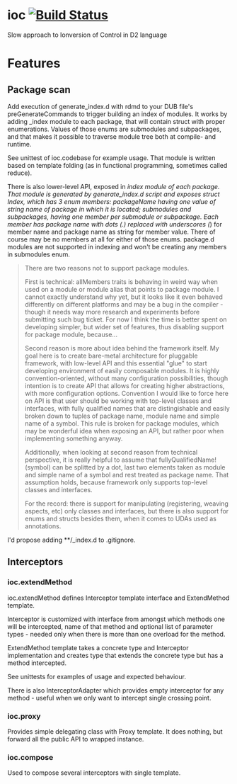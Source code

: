 # ioc [![Build Status](https://travis-ci.org/FilipMalczak/ioc.svg?branch=master)](https://travis-ci.org/FilipMalczak/ioc)
Slow approach to Ionversion of Control in D2 language

# Features

## Package scan

Add execution of generate_index.d with rdmd to your DUB file's 
preGenerateCommands to trigger building an index of modules. It works by adding
_index module to each package, that will contain struct with proper enumerations.
Values of those enums are submodules and subpackages, and that makes it possible
to traverse module tree both at compile- and runtime.

See unittest of ioc.codebase for example usage. That module is written based on
template folding (as in functional programming, sometimes called reduce). 

There is also lower-level API, exposed in _index module of each package. That 
module is generated by generate_index.d script and exposes struct Index, which
has 3 enum members: packageName having one value of string name of package in 
which it is located; submodules and subpackages, having one member per submodule 
or subpackage. Each member has package name with dots (.) replaced with underscores
(_) for member name and package name as string for member value. There of course
may be no members at all for either of those enums. package.d modules are not 
supported in indexing and won't be creating any members in submodules enum.

> There are two reasons not to support package modules.
>
> First is technical: allMembers traits is behaving in weird way when used on 
> a module or module alias that points to package module. I cannot exactly 
> understand why yet, but it looks like it even behaved differently on different
> platforms and may be a bug in the compiler - though it needs way more research
> and experiments before submitting such bug ticket. For now I think the time is
> better spent on developing simpler, but wider set of features, thus disabling
> support for package module, because...
>
> Second reason is more about idea behind the framework itself. My goal here is
> to create bare-metal architecture for pluggable framework, with low-level API
> and this essential "glue" to start developing environment of easily composable
> modules. It is highly convention-oriented, without many configuration 
> possibilities, though intention is to create API that allows for creating 
> higher abstractions, with more configuration options. Convention I would like
> to force here on API is that user should be working with top-level classes and
> interfaces, with fully qualified names that are distingishable and easily 
> broken down to tuples of package name, module name and simple name of a symbol.
> This rule is broken for package modules, which may be wonderful idea when 
> exposing an API, but rather poor when implementing something anyway. 
>
> Additionally, when looking at second reason from technical perspective, it is
> really helpful to assume that fullyQualifiedName!(symbol) can be splitted by a
> dot, last two elements taken as module and simple name of a symbol and rest 
> treated as package name. That assumption holds, because framework only 
> supports top-level classes and interfaces.
>
> For the record: there is support for manipulating (registering, weaving aspects,
> etc) only classes and interfaces, but there is also support for enums and structs
> besides them, when it comes to UDAs used as annotations.


I'd propose adding **/_index.d to .gitignore.

## Interceptors

### ioc.extendMethod

ioc.extendMethod defines Interceptor template interface and ExtendMethod template.

Interceptor is customized with interface from amongst which methods one will be intercepted,
name of that method and optional list of parameter types - needed only when there
is more than one overload for the method.

ExtendMethod template takes a concrete type and Interceptor implementation and
creates type that extends the concrete type but has a method intercepted.

See unittests for examples of usage and expected behaviour.

There is also InterceptorAdapter which provides empty interceptor for any
method - useful when we only want to intercept single crossing point.

### ioc.proxy

Provides simple delegating class with Proxy template. It does nothing, but
forward all the public API to wrapped instance.

### ioc.compose

Used to compose several interceptors with single template.


